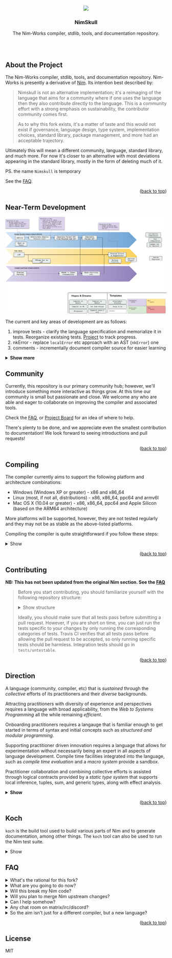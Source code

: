 <div id="top"></div>

<br />

<div align="center">
  <a href="https://github.com/nim-works/nimskull">
    <img src="https://raw.githubusercontent.com/nim-lang/assets/master/Art/logo-crown.png" height="80px"/>
  </a>

  <h3 align="center">NimSkull</h3>
  <p align="center">
    The Nim-Works compiler, stdlib, tools, and documentation repository.
    <br />
    <br />
    <!-- <a href="https://github.com/nim-works/nimskull/issues">Report Bug</a>
    ·
    <a href="https://github.com/nim-works/nimskull/issues">Request Feature</a> -->
  </p>
</div>

<br />

## About the Project

The Nim-Works compiler, stdlib, tools, and documentation repository. Nim-Works
is presently a derivative of [Nim][nim-site]. Its intention best described by:

> Nimskull is not an alternative implementation; it's a reimaging of the language
> that aims for a community where if one uses the language then they also
> contribute directly to the language. This is a community effort with a strong
> emphasis on sustainability, the contributor community comes first.
> 
> As to why this fork exists, it's a matter of taste and this would not exist
> if governance, language design, type system, implementation choices, standard
> library, package management, and more had an acceptable trajectory.

Ultimately this will mean a different community, language, standard library,
and much more. For now it's closer to an alternative with most deviations
appearing in the standard library, mostly in the form of deleting much of it.

PS. the name `Nimskull` is temporary

See the [FAQ](#FAQ).

<p align="right">(<a href="#top">back to top</a>)</p>

## Near-Term Development


![](./doc/fixup_roadmap.png)

The current and key areas of development are as follows:
1. improve tests - clarify the language specification and memorialize it in tests. 
   Reorganize existsing tests. [Project](https://github.com/nim-works/nimskull/projects/2)
   to track progress.
2. nkError - replace `localError` etc approach with an AST (`nkError`) one
3. comments - incrementally document compiler source for easier learning

<details><summary><b>Show more</b></summary><br />

There are more, the above have been carefully chosen based on the direction of
the language; moreover, their impact is far beyond as described and the
intention is to create a virtuous cycle, examples:

* clarifying the language specification will identify bugs and design flaws that
  in turn will be fixed.
* changes introduced via nkError result in more pure code (`func`) as control-
  flow and effects are no longer intertwined; lead to bug and language
  design fixes due to a broad audit, ease compiler as a library usage for tools

<p align="right">(<a href="#top">back to top</a>)</p>

</details>

## Community

<!-- Join us on [matrix/irc][matrix-channel]! -->

Currently, this repository is our primary community hub; however, we'll introduce something more interactive as things grow. At this time our community is small but
passionate and close. We welcome any who are able and eager to collaborate on improving the compiler and associated tools.

Check the [FAQ](#FAQ), or [Project Board](https://github.com/nim-works/nimskull/projects) for an idea of where to help.

There's plenty to be done, and we appreciate even the smallest contribution to
documentation! We look forward to seeing introductions and pull requests!

<p align="right">(<a href="#top">back to top</a>)</p>

## Compiling

The compiler currently aims to support the following platform and
architecture combinations:

  * Windows (Windows XP or greater) - x86 and x86_64
  * Linux (most, if not all, distributions) - x86, x86_64, ppc64 and armv6l
  * Mac OS X (10.04 or greater) - x86, x86_64, ppc64 and Apple Silicon (based on the ARM64 architecture)

More platforms will be supported, however, they are not tested regularly and they
may not be as stable as the above-listed platforms.

Compiling the compiler is quite straightforward if you follow these steps:

<details>
  <summary>Show</summary>
  <br />

First, the C source of an older version of the compiler is needed to
bootstrap the latest version because the compiler itself is written in the
programming language. Those C sources are available within the
[``nim-lang/csources_v1``][csources-v1-repo] repository.

Next, to build from source you will need:

  * A C compiler such as ``gcc`` 3.x/later or an alternative such as ``clang``,
    ``Visual C++`` or ``Intel C++``. It is recommended to use ``gcc`` 3.x or
    later.
  * Either ``git`` or ``wget`` to download the needed source repositories.
  * The ``build-essential`` package when using ``gcc`` on Ubuntu (and likely
    other distros as well).
  * On Windows MinGW 4.3.0 (GCC 8.10) is the minimum recommended compiler.
  * Nim hosts a known working MinGW distribution:
    * [MinGW32.7z](https://nim-lang.org/download/mingw32.7z)
    * [MinGW64.7z](https://nim-lang.org/download/mingw64.7z)

**Windows Note: Cygwin and similar POSIX runtime environments are not supported.**

Then, if you are on a \*nix system or Windows, the following steps should compile
Nim from source using ``gcc``, ``git``, and the ``koch`` build tool.

**Note: The following commands are for the development version of the compiler.**

First, get the compiler from github:

```
git clone https://github.com/nim-works/nimskull.git
cd nimskull
```

Next, run the appropriate build shell script for your platform:

* `build_all.sh` (Linux, Mac)
* `build_all.bat` (Windows)

Finally, once you have finished the build steps (on Windows, Mac, or Linux) you
should add the ``bin`` directory to your PATH.

</details>

<p align="right">(<a href="#top">back to top</a>)</p>

## Contributing

**NB: This has not been updated from the original Nim section. See the [FAQ](#FAQ)**

>Before you start contributing, you should familiarize yourself with the
following repository structure:
>
><details>
>  <summary>Show structure</summary>
>  <br />
>
>* ``bin/``, ``build/`` - these directories are empty, but are used when Nim is >built.
>* ``compiler/`` - the compiler source code. Also includes nimfix, and plugins within
>  ``compiler/nimfix`` and ``compiler/plugins`` respectively.
>* ``nimsuggest`` - the nimsuggest tool.
>* ``config/`` - the configuration for the compiler and documentation generator.
>* ``doc/`` - the documentation files in reStructuredText format.
>* ``lib/`` - the standard library, including:
>    * ``pure/`` - modules in the standard library written in pure Nim.
>    * ``impure/`` - modules in the standard library written in pure Nim with
>    dependencies written in other languages.
>    * ``wrappers/`` - modules that wrap dependencies written in other languages.
>* ``tests/`` - contains categorized tests for the compiler and standard library.
>* ``tools/`` - the tools including ``koch``, ``niminst`` and ``nimweb`` (mostly invoked via
>  ``koch``).
>* ``tools/koch/koch.nim`` - the tool used to bootstrap Nim, generate C sources, build the 
>  website, and generate the documentation.
>* ``koch.py`` - the script to bootstrap and launch ``koch.nim``.
></details>
>
>Ideally, you should make sure that all tests pass before submitting a pull request.
However, if you are short on time, you can just run the tests specific to your
changes by only running the corresponding categories of tests. Travis CI verifies
that all tests pass before allowing the pull request to be accepted, so only
running specific tests should be harmless.
Integration tests should go in ``tests/untestable``.

<p align="right">(<a href="#top">back to top</a>)</p>

## Direction

<!-- This is quite a large block of text to have so close to the top; I reckon it should be summarised in a much shorter version with a show more following it -->


A language (community, compiler, etc) that is *sustained* through the
*collective* efforts of its practitioners and their *diverse* backgrounds.

Attracting practitioners with diversity of experience and perspectives
requires a language with broad applicability, from the *Web to Systems*
*Programming* all the while remaining *efficient*.

Onboarding practitioners requires a langauge that is familiar enough to get
started in terms of syntax and initial concepts such as *structured and*
*modular programming*.

Supporting practitioner driven innovation requires a language that allows for
experimentation without necessarily being an expert in all aspects of language
development. Compile time facilities integrated into the language, such as
*compile time evaluation* and a *macro system* provide a sandbox.

Practitioner collaboration and combining collective efforts is assisted through
logical contracts provided by a *static type system* that supports local
inference, tuples, sum, and generic types, along with effect analysis.

<details><summary><b>Show</b></summary>

A language that develops in such a manner is going to encounter what some might
term as 'instability' via numerous backwards-compatibility breaking changes.
We consider this a feature, instead we:
* favour designs (language or API) that are resilient in the face of change
* employ tools that automatically migrate legacy code or assist in migration
* not ossify poor choices and be honest that we can't make such guarantees

Popular languages are maintained through incredible amounts of funding from
various entities; we do not see, nor seek, this happening for us.
Alternatively, there are a number of languages that require unhealthy amounts
of free labour from a few, we're not interested in that either. Instead as is
described this language will focus on practitioners able to affect their tools
and community.

</details>

<p align="right">(<a href="#top">back to top</a>)</p>

## Koch

``koch`` is the build tool used to build various parts of Nim and to generate
documentation, among other things. The ``koch`` tool can also
be used to run the Nim test suite.

<details>
<summary>Show</summary>

You may execute the tests using ``./koch.py tests``. The tests take a while to
run, but you can run a subset of tests by specifying a category (for example
``./koch.py tests cat async``).

For more information on the ``koch`` build tool please see the documentation
within the [doc/koch.rst](doc/koch.rst) file.

<p align="right">(<a href="#top">back to top</a>)</p>

</details>

## FAQ
<details>
<summary class="blue">What's the rational for this fork?</summary>
We love the original vision behind nim-lang; we believe that an element of the
vision was lost. We simply believe a different development process was needed to that which was being used and decided that the best way to see this vision materialize was to enforce that process ourselves.
</details>

<details>
<summary class="blue">What are you going to do now?</summary>
For the moment, please see our [projects board](https://github.com/nim-works/nimskull/projects) and [direction](#direction) for more information. We envisage great things; however, all great things come with time, and we have a large foundation that was never properly solidified.
</details>

<details>
<summary class="blue">Will this break my Nim code?</summary>
Maybe. Many experienced users will know that a lot of current code 'works' because of various hacks, or create hacks themselves to make code work. See <a href="https://github.com/nim-works/nimskull/issues/8">#8</a> and the <a href="https://github.com/nim-works/nimskull#direction">direction</a> for more on this.
</details>

<details>
<summary class="blue">Will you plan to merge Nim upstream changes?</summary>
Generally? No. There will likely be exceptions to this. Our current focus remains on solidifying the foundations before moving forward.
</details>

<details>
<summary class="blue">Can I help somehow?</summary>
Presently we're very interested in people contributing than to growing our community; so if you would like to contribute, a good start is to help the <a href="https://github.com/nim-works/nimskull/projects/2">"language spec as tests" effort which is being led by @haxscramper</a>. If you're willing to drive deeper into the compiler then see the <a href="https://github.com/nim-works/nimskull/projects">"nkError refactor to make the compiler approachable"</a> project.
</details>

<details>
<summary class="blue">Any chat room on matrix/irc/discord?</summary>
Not presently, however this will likely change sometime soon/later
</details>

<details>
<summary class="blue">So the aim isn't just for a different compiler, but a new language?</summary>
For the moment, we are aiming for a more well-defined spec through excessive testing which might lead to slight language changes to make it more correct.
</details>
<p align="right">(<a href="#top">back to top</a>)</p>

## License
MIT

[nim-site]: https://nim-lang.org
[csources-v1-repo]: https://github.com/nim-lang/csources_v1
